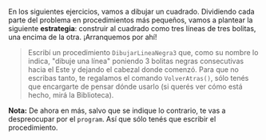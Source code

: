 En los siguientes ejercicios, vamos a dibujar un cuadrado. Dividiendo cada parte del problema en procedimientos más pequeños, vamos a plantear la siguiente **estrategia**: construir al cuadrado como tres líneas de tres bolitas, una encima de la otra. ¡Arranquemos por ahí!

> Escribí un procedimiento `DibujarLineaNegra3` que, como su nombre lo indica, "dibuje una línea" poniendo 3 bolitas negras consecutivas hacia el Este y dejando el cabezal donde comenzó. Para que no escribas tanto, te regalamos el comando `VolverAtras()`, sólo tenés que encargarte de pensar dónde usarlo (si querés ver cómo está hecho, mirá la Biblioteca).

**Nota:** De ahora en más, salvo que se indique lo contrario, te vas a despreocupar por el `program`. Así que sólo tenés que escribir el procedimiento.